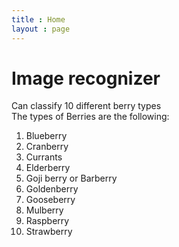 ```yaml
---
title : Home
layout : page
---
```


# Image recognizer 
Can classify 10 different berry types<br/>
The types of Berries are the following:<br/>

1. Blueberry 
2. Cranberry
3. Currants
4. Elderberry
5. Goji berry or Barberry
6. Goldenberry
7. Gooseberry
8. Mulberry
9. Raspberry
10. Strawberry


